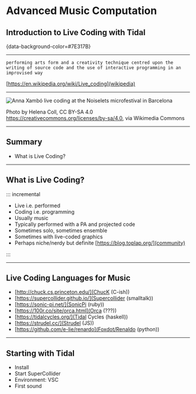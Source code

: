 # Advanced Music Computation
## Introduction to Live Coding with Tidal
{data-background-color=#7E317B}

---

`performing arts form and a creativity technique centred upon the writing of source code and the use of interactive programming in an improvised way`

[https://en.wikipedia.org/wiki/Live_coding](wikipedia)

---


![Anna Xambó live coding at the Noiselets microfestival in Barcelona](https://upload.wikimedia.org/wikipedia/commons/0/07/Anna_Xamb%C3%B3_live_coding_at_the_Noiselets_microfestival_in_Barcelona.jpg)

Photo by Helena Coll, CC BY-SA 4.0 <https://creativecommons.org/licenses/by-sa/4.0>, via Wikimedia Commons

---

## Summary

- What is Live Coding?



---

## What is Live Coding?

::: incremental

- Live i.e. performed
- Coding i.e. programming
- Usually music
- Typically performed with a PA and projected code
- Sometimes solo, sometimes ensemble
- Sometimes with live-coded graphics
- Perhaps niche/nerdy but definite [https://blog.toplap.org/](community)

:::

---

## Live Coding Languages for Music

- [http://chuck.cs.princeton.edu/](ChucK (C-ish))
- [https://supercollider.github.io/](Supercollider (smalltalk))
- [https://sonic-pi.net/](SonicPi (ruby))
- [https://100r.co/site/orca.html](Orca (???))
- [https://tidalcycles.org/](Tidal Cycles (haskell))
- [https://strudel.cc/](Strudel (JS))
- [https://github.com/e-lie/renardo](Foxdot/Renaldo (python))

---

## Starting with Tidal

- Install
- Start SuperCollider
- Environment: VSC
- First sound 

``` d1 $ sound "bd"